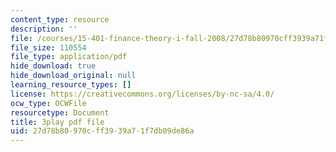 ```yaml
---
content_type: resource
description: ''
file: /courses/15-401-finance-theory-i-fall-2008/27d78b80970cff3939a71f7db09de86a_JE80wLNIhjE.pdf
file_size: 110554
file_type: application/pdf
hide_download: true
hide_download_original: null
learning_resource_types: []
license: https://creativecommons.org/licenses/by-nc-sa/4.0/
ocw_type: OCWFile
resourcetype: Document
title: 3play pdf file
uid: 27d78b80-970c-ff39-39a7-1f7db09de86a
---
```

